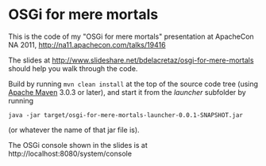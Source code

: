 # OSGi for mere mortals

This is the code of my "OSGi for mere mortals" presentation at
ApacheCon NA 2011, http://na11.apachecon.com/talks/19416

The slides at http://www.slideshare.net/bdelacretaz/osgi-for-mere-mortals 
should help you walk through the code.

Build by running `mvn clean install` at the top of the source
code tree (using <a href="http://maven.apache.org">Apache Maven</a>
3.0.3 or later), and start it from the *launcher* subfolder by running

    java -jar target/osgi-for-mere-mortals-launcher-0.0.1-SNAPSHOT.jar

(or whatever the name of that jar file is).

The OSGi console shown in the slides is at http://localhost:8080/system/console
